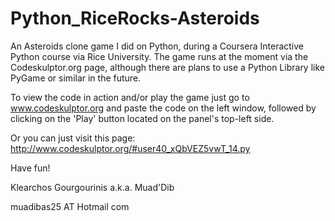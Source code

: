 # Python_RiceRocks-Asteroids

An Asteroids clone game I did on Python, during a Coursera Interactive Python course via Rice University. The game runs at the 
moment via the Codeskulptor.org page, although there are plans to use a Python Library like PyGame or similar in the future. 

To view the code in action and/or play the game just go to www.codeskulptor.org and paste the code on the left window, followed by 
clicking on the 'Play' button located on the panel's top-left side.

Or you can just visit this page: http://www.codeskulptor.org/#user40_xQbVEZ5vwT_14.py


Have fun!

Klearchos Gourgourinis a.k.a. Muad'Dib

muadibas25 AT Hotmail com
